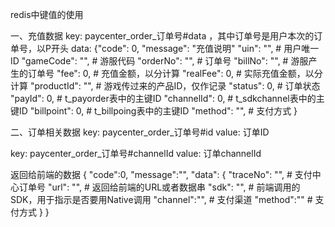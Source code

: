 redis中键值的使用

一、充值数据
key: paycenter_order_订单号#data ，其中订单号是用户本次的订单号，以P开头
data: 
    {"code":      0,
     "message":   "充值说明"
     "uin":       "",              # 用户唯一ID
     "gameCode":  "",              # 游服代码
     "orderNo":   "",              # 订单号
     "billNo":    "",              # 游服产生的订单号
     "fee":       0,               # 充值金额，以分计算
     "realFee":   0,               # 实际充值金额，以分计算
     "productId": "",              # 游戏传过来的产品ID，仅作记录
     "status":    0,               # 订单状态
     "payId":     0,               # t_payorder表中的主键ID
     "channelId": 0,               # t_sdkchannel表中的主键ID
     "billpoint": 0,               # t_billpoing表中的主键ID
     "method":    "",              # 支付方式
    }

二、订单相关数据
key: paycenter_order_订单号#id
value: 订单ID

key: paycenter_order_订单号#channelId
value: 订单channelId



返回给前端的数据
{
    "code":0,
    "message":"",
    "data":
    {
        "traceNo": "",      # 支付中心订单号
        "url": "",          # 返回给前端的URL或者数据串
        "sdk": "",          # 前端调用的SDK，用于指示是否要用Native调用
        "channel":"",       # 支付渠道
        "method":""         # 支付方式
    }
}
